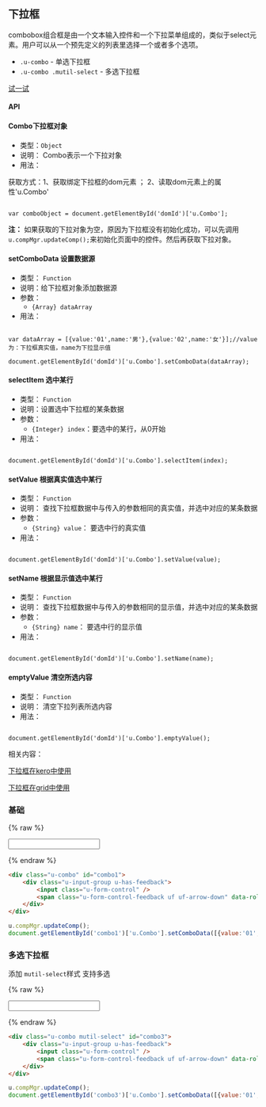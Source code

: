 ## 下拉框

combobox组合框是由一个文本输入控件和一个下拉菜单组成的，类似于select元素。用户可以从一个预先定义的列表里选择一个或者多个选项。

* `.u-combo` - 单选下拉框
* `.u-combo .mutil-select` - 多选下拉框



[试一试](http://tinper.org/webide/#/demos/ui/combobox)

#### API

#### Combo下拉框对象

* 类型：`Object`
* 说明： Combo表示一个下拉对象
* 用法：

获取方式：1、获取绑定下拉框的dom元素 ； 2、读取dom元素上的属性'u.Combo'

```

var comboObject = document.getElementById('domId')['u.Combo'];

```

**注：** 如果获取的下拉对象为空，原因为下拉框没有初始化成功，可以先调用`u.compMgr.updateComp();`来初始化页面中的控件。然后再获取下拉对象。
#### setComboData 设置数据源

* 类型： `Function`
* 说明：给下拉框对象添加数据源
* 参数：
	* `{Array} dataArray`
* 用法：

```

var dataArray = [{value:'01',name:'男'},{value:'02',name:'女'}];//value为：下拉框真实值，name为下拉显示值

document.getElementById('domId')['u.Combo'].setComboData(dataArray);

```

#### selectItem 选中某行
* 类型： `Function`
* 说明：设置选中下拉框的某条数据
* 参数：
	* `{Integer} index`：要选中的某行，从0开始
* 用法：

```

document.getElementById('domId')['u.Combo'].selectItem(index);

```

#### setValue 根据真实值选中某行
* 类型： `Function`
* 说明： 查找下拉框数据中与传入的参数相同的真实值，并选中对应的某条数据
* 参数：
	* `{String} value`： 要选中行的真实值
* 用法：

```

document.getElementById('domId')['u.Combo'].setValue(value);

```

#### setName 根据显示值选中某行
* 类型： `Function`
* 说明： 查找下拉框数据中与传入的参数相同的显示值，并选中对应的某条数据
* 参数：
	* `{String} name`： 要选中行的显示值
* 用法：

```

document.getElementById('domId')['u.Combo'].setName(name);

```


#### emptyValue 清空所选内容
* 类型： `Function`
* 说明： 清空下拉列表所选内容
* 用法：

```

document.getElementById('domId')['u.Combo'].emptyValue();

```

相关内容：

[下拉框在kero中使用](http://docs.tinper.org/moy/kero/combobox_ex.html)    

[下拉框在grid中使用](http://tinper.org/webide/#/demos/grids/edit)


### 基础

{% raw %}
<div class="example-content"><div class="u-combo" id="combo1">
    <div class="u-input-group u-has-feedback">
        <input class="u-form-control" />
        <span class="u-form-control-feedback uf uf-arrow-down" data-role="combo-button"></span>
    </div>
</div></div>



<script>
u.compMgr.updateComp();
document.getElementById('combo1')['u.Combo'].setComboData([{value:'01',name:'男'},{value:'02',name:'女'}]);
</script>

{% endraw %}
``` html
<div class="u-combo" id="combo1">
    <div class="u-input-group u-has-feedback">
        <input class="u-form-control" />
        <span class="u-form-control-feedback uf uf-arrow-down" data-role="combo-button"></span>
    </div>
</div>
```

``` js
u.compMgr.updateComp();
document.getElementById('combo1')['u.Combo'].setComboData([{value:'01',name:'男'},{value:'02',name:'女'}]);
```


### 多选下拉框
添加 `mutil-select`样式 支持多选

{% raw %}
<div class="example-content"><div class="u-combo mutil-select" id="combo3">
    <div class="u-input-group u-has-feedback">
        <input class="u-form-control" />
        <span class="u-form-control-feedback uf uf-arrow-down" data-role="combo-button"></span>
    </div>
</div></div>



<script>
u.compMgr.updateComp();
document.getElementById('combo3')['u.Combo'].setComboData([{value:'01',name:'java'},{value:'02',name:'javascript'},{value:'03',name:'C'},{value:'04',name:'C++'}]);
</script>

{% endraw %}
``` html
<div class="u-combo mutil-select" id="combo3">
    <div class="u-input-group u-has-feedback">
        <input class="u-form-control" />
        <span class="u-form-control-feedback uf uf-arrow-down" data-role="combo-button"></span>
    </div>
</div>
```

``` js
u.compMgr.updateComp();
document.getElementById('combo3')['u.Combo'].setComboData([{value:'01',name:'java'},{value:'02',name:'javascript'},{value:'03',name:'C'},{value:'04',name:'C++'}]);
```
